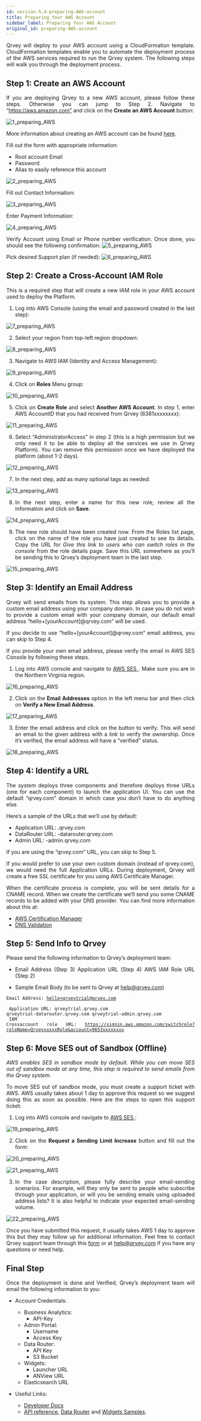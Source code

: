 ```yaml
---
id: version-5.4-preparing-AWS-account
title: Preparing Your AWS Account
sidebar_label: Preparing Your AWS Account
original_id: preparing-AWS-account
---
```


<div style="text-align: justify">

Qrvey will deploy to your AWS account using a CloudFormation template. CloudFormation templates enable you to automate the deployment process of the AWS services required to run the Qrvey system. The following steps will walk you through the deployment process.

## Step 1: Create an AWS Account
If you are deploying Qrvey to a new AWS account, please follow these steps. Otherwise you can jump to Step 2.
Navigate to “https://aws.amazon.com” and click on the **Create an AWS Account** button:

![1_preparing_AWS](https://s3.amazonaws.com/cdn.qrvey.com/documentation_assets/get-started/preparing-aws/aws_prep1.png#thumbnail)

More information about creating an AWS account can be found <a href="https://aws.amazon.com/premiumsupport/knowledge-center/create-and-activate-aws-account/?icmpid=support_rt_kc_articles">here</a>.

Fill out the form with appropriate information:
* Root account Email
* Password
* Alias to easily reference this account

![2_preparing_AWS](https://s3.amazonaws.com/cdn.qrvey.com/documentation_assets/get-started/preparing-aws/aws_prep2.png#thumbnail)


Fill out Contact Information:

![3_preparing_AWS](https://s3.amazonaws.com/cdn.qrvey.com/documentation_assets/get-started/preparing-aws/aws_prep3.png#thumbnail-60)

Enter Payment Information:

![4_preparing_AWS](https://s3.amazonaws.com/cdn.qrvey.com/documentation_assets/get-started/preparing-aws/aws_prep4.png#thumbnail-60)

Verify Account using Email or Phone number verification. Once done, you should see the following confirmation:
![5_preparing_AWS](https://s3.amazonaws.com/cdn.qrvey.com/documentation_assets/get-started/preparing-aws/aws_prep5.png#thumbnail-60)


Pick desired Support plan (if needed):
![6_preparing_AWS](https://s3.amazonaws.com/cdn.qrvey.com/documentation_assets/get-started/preparing-aws/aws_prep6.png#thumbnail)


## Step 2: Create a Cross-Account IAM Role
This is a required step that will create a new IAM role in your AWS account used to deploy the Platform.

1. Log into AWS Console (using the email and password created in the last step):

![7_preparing_AWS](https://s3.amazonaws.com/cdn.qrvey.com/documentation_assets/get-started/preparing-aws/aws_prep7.png#thumbnail)


2. Select your region from top-left region dropdown:

![8_preparing_AWS](https://s3.amazonaws.com/cdn.qrvey.com/documentation_assets/get-started/preparing-aws/aws_prep8.png#thumbnail-60)


3. Navigate to AWS IAM (Identity and Access Management):

![9_preparing_AWS](https://s3.amazonaws.com/cdn.qrvey.com/documentation_assets/get-started/preparing-aws/aws_prep9.png#thumbnail)


4. Click on **Roles** Menu group:

![10_preparing_AWS](https://s3.amazonaws.com/cdn.qrvey.com/documentation_assets/get-started/preparing-aws/aws_prep10.png#thumbnail)

5. Click on **Create Role** and select **Another AWS Account**. In step 1, enter AWS AccountID that you had received from Qrvey (6381xxxxxxxx):

![11_preparing_AWS](https://s3.amazonaws.com/cdn.qrvey.com/documentation_assets/get-started/preparing-aws/aws_prep11.png#thumbnail)

6. Select “AdministratorAccess” in step 2 (this is a high permission but we only need it to be able to deploy all the services we use in Qrvey Platform). You can remove this permission once we have deployed the platform (about 1-2 days).

![12_preparing_AWS](https://s3.amazonaws.com/cdn.qrvey.com/documentation_assets/get-started/preparing-aws/aws_prep12.png#thumbnail)

7. In the next step, add as many optional tags as needed:

![13_preparing_AWS](https://s3.amazonaws.com/cdn.qrvey.com/documentation_assets/get-started/preparing-aws/aws_prep13.png#thumbnail)

8. In the next step, enter a name for this new role, review all the information and click on **Save**.

![14_preparing_AWS](https://s3.amazonaws.com/cdn.qrvey.com/documentation_assets/get-started/preparing-aws/aws_prep14.png#thumbnail)

9. The new role should have been created now. From the Roles list page, click on the name of the role you have just created to see its details. Copy the URL for *Give this link to users who can switch roles in the console* from the role details page. Save this URL somewhere as you’ll be sending this to Qrvey’s deployment team in the last step.

![15_preparing_AWS](https://s3.amazonaws.com/cdn.qrvey.com/documentation_assets/get-started/preparing-aws/aws_prep15.png#thumbnail)

## Step 3: Identify an Email Address
Qrvey will send emails from its system. This step allows you to provide a custom email address using your company domain. In case you do not wish to provide a custom email with your company domain, our default email address “hello+[yourAccount]@qrvey.com” will be used. 

If you decide to use “hello+[yourAccount]@qrvey.com” email address, you can skip to Step 4.

If you provide your own email address, please verify the email in AWS SES Console by following these steps.

1. Log into AWS console and navigate to <a href="https://aws.amazon.com/ses/">AWS SES </a>. Make sure you are in the Northern Virginia region.

![16_preparing_AWS](https://s3.amazonaws.com/cdn.qrvey.com/documentation_assets/get-started/preparing-aws/aws_prep16.png#thumbnail-60)

2. Click on the **Email Addresses** option in the left menu bar and then click on **Verify a New Email Address**.

![17_preparing_AWS](https://s3.amazonaws.com/cdn.qrvey.com/documentation_assets/get-started/preparing-aws/aws_prep17.png#thumbnail-60)

3. Enter the email address and click on the button to verify. This will send an email to the given address with a link to verify the ownership. Once it’s verified, the email address will have a “verified” status.

![18_preparing_AWS](https://s3.amazonaws.com/cdn.qrvey.com/documentation_assets/get-started/preparing-aws/aws_prep18.png#thumbnail-60)

## Step 4: Identify a URL
The system deploys three components and therefore deploys three URLs (one for each component) to launch the application UI. You can use the default “qrvey.com” domain in which case you don’t have to do anything else. 

Here’s a sample of the URLs that we’ll use by default:
* Application URL: .qrvey.com
* DataRouter URL: -datarouter.qrvey.com
* Admin URL: -admin.qrvey.com

If you are using the “qrvey.com” URL, you can skip to 
Step 5.

If you would prefer to use your own custom domain (instead of qrvey.com), we would need the full Application URLs. During deployment, Qrvey will create a free SSL certificate for you using AWS Certificate Manager. 

When the certificate process is complete, you will be sent details for a CNAME record. When we create the certificate we’ll send you some CNAME records to be added with your DNS provider. You can find more information about this at:

* <a href="https://docs.aws.amazon.com/acm/latest/userguide/acm-overview.html">AWS Certification Manager</a> <br>
* <a href="https://docs.aws.amazon.com/acm/latest/userguide/gs-acm-validate-dns.html">DNS Validation</a>

## Step 5: Send Info to Qrvey
Please send the following information to Qrvey’s deployment team:
* Email Address (Step 3) Application URL (Step 4) AWS IAM Role URL (Step 2)

* Sample Email Body (to be sent to Qrvey at help@qrvey.com)

<code>Email Address: hello+qrveytrial@qrvey.com <br>
Application URL:    qrveytrial.qrvey.com
            qrveytrial-datarouter.qrvey.com
            qrveytrial-admin.qrvey.com <br>
IAM Crossaccount role URL: https://signin.aws.amazon.com/switchrole?roleName=QrveyxxxxxRole&account=9653xxxxxxxx
</code>

## Step 6: Move SES out of Sandbox (Offline)
*AWS enables SES in sandbox mode by default. While you can move SES out of sandbox mode at any time, this step is required to send emails from the Qrvey system.*

To move SES out of sandbox mode, you must create a support ticket with AWS. AWS usually takes about 1 day to approve this request so we suggest doing this as soon as possible. Here are the steps to open this support ticket: 

1. Log into AWS console and navigate to <a href="http://aws.amazon.com/ses"> AWS SES </a>:

![19_preparing_AWS](https://s3.amazonaws.com/cdn.qrvey.com/documentation_assets/get-started/preparing-aws/aws_prep19.png#thumbnail-60)

2. Click on the **Request a Sending Limit Increase** button and fill out the form:

![20_preparing_AWS](https://s3.amazonaws.com/cdn.qrvey.com/documentation_assets/get-started/preparing-aws/aws_prep20.png#thumbnail)

![21_preparing_AWS](https://s3.amazonaws.com/cdn.qrvey.com/documentation_assets/get-started/preparing-aws/aws_prep21.png#thumbnail)

3. In the case description, please fully describe your email-sending scenarios. For example, will they only be sent to people who subscribe through your application, or will you be sending emails using uploaded address lists? It is also helpful to indicate your expected email-sending volume.

![22_preparing_AWS](https://s3.amazonaws.com/cdn.qrvey.com/documentation_assets/get-started/preparing-aws/aws_prep22.png#thumbnail)

Once you have submitted this request, it usually takes AWS 1 day to approve this but they may follow up for additional information. Feel free to contact Qrvey support team through this <a href="/docs/faqs/ask-us/"> form</a> or at help@qrvey.com if you have any questions or need help.

## Final Step
Once the deployment is done and Verified, Qrvey’s deployment team will email the following information to you:

* Account Credentials:

  * Business Analytics:
    * API-Key
  * Admin Portal:
    * Username
    * Access Key
  * Data Router:
     * API Key
     * S3 Bucket
  * Widgets:
     * Launcher URL
     * ANView URL
  * Elasticsearch URL
* Useful Links:
    * <a href="/docs/docs/get-started/get-started-architecture/">Developer Docs</a>
    * <a href="/docs/embedding/api/api-intro/"> API reference</a>, <a href="/docs/data-router/introduction/data-router-intro/">Data Router</a> and <a href="/docs/embedding/widgets/widget-intro/">Widgets Samples</a>.

